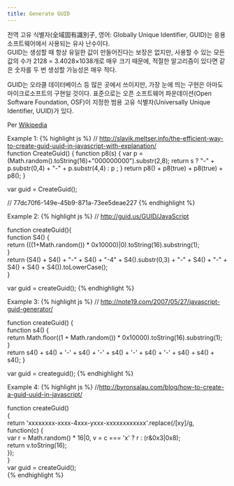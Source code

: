 ```yaml
---
title: Generate GUID
---
```


전역 고유 식별자(全域固有識別子, 영어: Globally Unique Identifier, GUID)는 응용 소프트웨어에서 사용되는 유사 난수이다.  
GUID는 생성할 때 항상 유일한 값이 만들어진다는 보장은 없지만, 사용할 수 있는 모든 값의 수가 2128 = 3.4028×1038개로 매우 크기 때문에, 적절한 알고리즘이 있다면 같은 숫자를 두 번 생성할 가능성은 매우 적다.

GUID는 오라클 데이터베이스 등 많은 곳에서 쓰이지만, 가장 눈에 띄는 구현은 아마도 마이크로소프트의 구현일 것이다. 표준으로는 오픈 소프트웨어 파운데이션(Open Software Foundation, OSF)이 지정한 범용 고유 식별자(Universally Unique Identifier, UUID)가 있다.

Per [Wikipedia](https://ko.wikipedia.org/wiki/%EC%A0%84%EC%97%AD_%EA%B3%A0%EC%9C%A0_%EC%8B%9D%EB%B3%84%EC%9E%90)

Example 1:
{% highlight js %}
// http://slavik.meltser.info/the-efficient-way-to-create-guid-uuid-in-javascript-with-explanation/  
function CreateGuid() {
   function p8(s) {
      var p = (Math.random().toString(16)+"000000000").substr(2,8);
      return s ? "-" + p.substr(0,4) + "-" + p.substr(4,4) : p ;
   }
   return p8() + p8(true) + p8(true) + p8();
}

var guid = CreateGuid();

// 77dc70f6-149e-45b9-871a-73ee5deae227
{% endhighlight %}

Example 2:
{% highlight js %}
// http://guid.us/GUID/JavaScript  

function createGuid(){  
   function S4() {  
      return (((1+Math.random()) * 0x10000)|0).toString(16).substring(1);  
   }  
   return (S4() + S4() + "-" + S4() + "-4" + S4().substr(0,3) + "-" + S4() + "-" + S4() + S4() + S4()).toLowerCase();  
}  

var guid = createGuid();
{% endhighlight %}

Example 3:
{% highlight js %}
// http://note19.com/2007/05/27/javascript-guid-generator/  

function createGuid() {  
   function s4() {  
      return Math.floor((1 + Math.random()) * 0x10000).toString(16).substring(1);  
   }  
   return s4() + s4() + '-' + s4() + '-' + s4() + '-' + s4() + '-' + s4() + s4() + s4();
}  

var guid = createguid();
{% endhighlight %}

Example 4:
{% highlight js %}
//http://byronsalau.com/blog/how-to-create-a-guid-uuid-in-javascript/  

function createGuid()  
{  
   return 'xxxxxxxx-xxxx-4xxx-yxxx-xxxxxxxxxxxx'.replace(/[xy]/g, function(c) {  
      var r = Math.random() * 16|0, v = c === 'x' ? r : (r&0x3|0x8);  
      return v.toString(16);  
   });  
}  
var guid = createGuid();  
{% endhighlight %}
